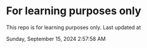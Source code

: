 # For learning purposes only
This repo is for learning purposes only.
Last updated at

Sunday, September 15, 2024 2:57:58 AM

